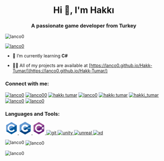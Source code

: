 <h1 align="center">Hi 👋, I'm Hakkı</h1>
<h3 align="center">A passionate game developer from Turkey</h3>

<p align="left"> <img src="https://komarev.com/ghpvc/?username=lanco0&label=Profile%20views&color=0e75b6&style=flat" alt="lanco0" /> </p>

<p align="left"> <a href="https://github.com/ryo-ma/github-profile-trophy"><img src="https://github-profile-trophy.vercel.app/?username=lanco0" alt="lanco0" /></a> </p>

- 🌱 I’m currently learning **C#**

- 👨‍💻 All of my projects are available at [https://lanco0.github.io/Hakk-Tumar/](https://lanco0.github.io/Hakk-Tumar/)

<h3 align="left">Connect with me:</h3>
<p align="left">
<a href="https://codepen.io/lanco0" target="blank"><img align="center" src="https://raw.githubusercontent.com/rahuldkjain/github-profile-readme-generator/master/src/images/icons/Social/codepen.svg" alt="lanco0" height="30" width="40" /></a>
<a href="https://twitter.com/lanco00" target="blank"><img align="center" src="https://raw.githubusercontent.com/rahuldkjain/github-profile-readme-generator/master/src/images/icons/Social/twitter.svg" alt="lanco00" height="30" width="40" /></a>
<a href="https://linkedin.com/in/hakkı tumar" target="blank"><img align="center" src="https://raw.githubusercontent.com/rahuldkjain/github-profile-readme-generator/master/src/images/icons/Social/linked-in-alt.svg" alt="hakkı tumar" height="30" width="40" /></a>
<a href="https://stackoverflow.com/users/lanco0" target="blank"><img align="center" src="https://raw.githubusercontent.com/rahuldkjain/github-profile-readme-generator/master/src/images/icons/Social/stack-overflow.svg" alt="lanco0" height="30" width="40" /></a>
<a href="https://kaggle.com/hakkı tumar" target="blank"><img align="center" src="https://raw.githubusercontent.com/rahuldkjain/github-profile-readme-generator/master/src/images/icons/Social/kaggle.svg" alt="hakkı tumar" height="30" width="40" /></a>
<a href="https://instagram.com/hakki_tumar" target="blank"><img align="center" src="https://raw.githubusercontent.com/rahuldkjain/github-profile-readme-generator/master/src/images/icons/Social/instagram.svg" alt="hakki_tumar" height="30" width="40" /></a>
<a href="https://www.youtube.com/c/lanco0" target="blank"><img align="center" src="https://raw.githubusercontent.com/rahuldkjain/github-profile-readme-generator/master/src/images/icons/Social/youtube.svg" alt="lanco0" height="30" width="40" /></a>
<a href="https://www.hackerrank.com/lanco0" target="blank"><img align="center" src="https://raw.githubusercontent.com/rahuldkjain/github-profile-readme-generator/master/src/images/icons/Social/hackerrank.svg" alt="lanco0" height="30" width="40" /></a>
</p>

<h3 align="left">Languages and Tools:</h3>
<p align="left"> <a href="https://www.cprogramming.com/" target="_blank" rel="noreferrer"> <img src="https://raw.githubusercontent.com/devicons/devicon/master/icons/c/c-original.svg" alt="c" width="40" height="40"/> </a> <a href="https://www.w3schools.com/cpp/" target="_blank" rel="noreferrer"> <img src="https://raw.githubusercontent.com/devicons/devicon/master/icons/cplusplus/cplusplus-original.svg" alt="cplusplus" width="40" height="40"/> </a> <a href="https://www.w3schools.com/cs/" target="_blank" rel="noreferrer"> <img src="https://raw.githubusercontent.com/devicons/devicon/master/icons/csharp/csharp-original.svg" alt="csharp" width="40" height="40"/> </a> <a href="https://git-scm.com/" target="_blank" rel="noreferrer"> <img src="https://www.vectorlogo.zone/logos/git-scm/git-scm-icon.svg" alt="git" width="40" height="40"/> </a> <a href="https://unity.com/" target="_blank" rel="noreferrer"> <img src="https://www.vectorlogo.zone/logos/unity3d/unity3d-icon.svg" alt="unity" width="40" height="40"/> </a> <a href="https://unrealengine.com/" target="_blank" rel="noreferrer"> <img src="https://raw.githubusercontent.com/kenangundogan/fontisto/036b7eca71aab1bef8e6a0518f7329f13ed62f6b/icons/svg/brand/unreal-engine.svg" alt="unreal" width="40" height="40"/> </a> <a href="https://www.adobe.com/products/xd.html" target="_blank" rel="noreferrer"> <img src="https://cdn.worldvectorlogo.com/logos/adobe-xd.svg" alt="xd" width="40" height="40"/> </a> </p>

<p><img align="left" src="https://github-readme-stats.vercel.app/api/top-langs?username=lanco0&show_icons=true&locale=en&layout=compact" alt="lanco0" /></p>

<p>&nbsp;<img align="center" src="https://github-readme-stats.vercel.app/api?username=lanco0&show_icons=true&locale=en" alt="lanco0" /></p>

<p><img align="center" src="https://github-readme-streak-stats.herokuapp.com/?user=lanco0&" alt="lanco0" /></p>
